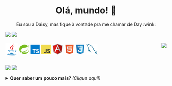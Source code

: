 <h1 align="center">Olá, mundo! 👋</h1> 


<p align="center">Eu sou a Daisy, mas fique à vontade pra me chamar de Day :wink:</p>

<div style="display: inline_block">
  <img height="180em" src="https://github-readme-stats.vercel.app/api?username=Day-Namite&theme=midnight-purple&show_icons=true"/>
  <img height="180em" src="https://github-readme-stats.vercel.app/api/top-langs/?username=Day-Namite&layout=compact&theme=midnight-purple"/>
</div>


<div style="display: inline_block"><br>

<img align="center" height="40" width="40" src="https://raw.githubusercontent.com/devicons/devicon/master/icons/java/java-original.svg">
<img align="center" height="30" width="30" src="https://raw.githubusercontent.com/devicons/devicon/master/icons/spring/spring-original.svg">
<img align="center" height="30" width="30" src="https://raw.githubusercontent.com/devicons/devicon/master/icons/typescript/typescript-plain.svg">
<img align="center" height="30" width="30" src="https://raw.githubusercontent.com/devicons/devicon/master/icons/javascript/javascript-original.svg">
<img align="center" height="35" width="35" src="https://raw.githubusercontent.com/devicons/devicon/master/icons/angularjs/angularjs-original.svg">
<img align="center" height="30" width="30" src="https://raw.githubusercontent.com/devicons/devicon/master/icons/html5/html5-original.svg">
<img align="center" height="30" width="30" src="https://raw.githubusercontent.com/devicons/devicon/master/icons/css3/css3-original.svg">
<img align="center" height="35" width="35" src="https://raw.githubusercontent.com/devicons/devicon/master/icons/mysql/mysql-original.svg">
<img align="right" src="http://pa1.narvii.com/6853/600b1486b2dda8d6976e915d55e19662aa9cdfdd_00.gif">
	</div>
	
 ##
 
<div> 
  <a href = "mailto:daisybarbosa.p@gmail.com"><img src="https://img.shields.io/badge/-Gmail-%23333?style=for-the-badge&logo=gmail&logoColor=white" target="_blank"></a>
  <a href="https://www.linkedin.com/in/daisy-barbosa/" target="_blank"><img src="https://img.shields.io/badge/-LinkedIn-%230077B5?style=for-the-badge&logo=linkedin&logoColor=white" target="_blank"></a> 
</div>


<p align="center">
<details></p> <p align="center">
	<summary> <b> Quer saber um pouco mais? </b> <i>(Clique aqui!)</i> </summary> </p>

	
Sou apaixonada por música e poesia, uma pessoa do amor mesmo e quando bate a inspiração também escrevo... Gosto muito de ver séries e filmes, ainda mais se for animação. 

Descobri na infância minha admiração pela tecnologia, quando acompanhava meu irmão no curso de computação. Pra uma criança periférica, sem computador, fazer um e-mail, jogar no click jogos, desenhar no paint era surreal e mesmo sendo muito tímida aprendia observando.

Superei a minha timidez lá no ensino médio, onde conheci as minhas melhores amigas e montamos uma banda. Eu tinha uma pequena noção de violão, mas queria ser baixista, daí a gente segurou uma na mão da outra e fomos juntas aprender a tocar e exercitar a paciência. Me arrisco a dizer que foi aí que eu aprendi a trabalhar em equipe.

Sempre quis ser uma pessoa independente, então comecei a trabalhar fora aos 13 anos de idade e atuei em várias áreas, aquele pau pra toda obra mesmo, sabe? Mas foi no meu último emprego, que desenvolvi a liderança e fui promovida à supervisora, lá eu tinha que cuidar de uma grande equipe. Gosto de ajudar pessoas, então foi uma alegria imensa ajudar outros 3 liderados a serem promovidos também.

Mas sentia que faltava alguma coisa que fizesse meu olho brilhar, igual o da Daisynha criança e aí, conheci a Generation, que foi onde eu aprendi sobre BSMs como a persistencia, mentalidade de crescimento, responsabilidade pessoal e as hard skills que me trouxeram conhecimento da linguagem java, em Mysql, em Spring Boot, Angular, então eu finalmente iniciei meu caminho onde eu queria, hoje sou uma dev Java Jr Fullstack, em busca de aprimoramento na carreira. Em algum momento, eu pensei que talvez fosse tarde pra mim, mas como já disse Schopenhauer : *A glória é tanto mais tardia quanto mais duradoura há de ser, porque todo fruto delicioso amadurece lentamente.*

	
	
	

	




